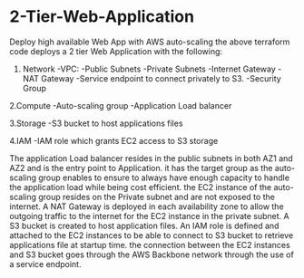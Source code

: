 # 2-Tier-Web-Application
Deploy high available Web App with AWS auto-scaling
the above terraform code deploys a 2 tier Web Application with the following:

1. Network
-VPC: 
-Public Subnets
-Private Subnets
-Internet Gateway
-NAT Gateway
-Service endpoint to connect privately to S3.
-Security Group

2.Compute
-Auto-scaling group
-Application Load balancer

3.Storage
-S3 bucket to host applications files

4.IAM
-IAM role which grants EC2 access to S3 storage


The application Load balancer resides in the public subnets in both AZ1 and AZ2 and is the entry point to Application. it has the target group as the auto-scaling group enables to ensure to always have enough capacity to handle the application load while being cost efficient.
the EC2 instance of the auto-scaling group resides on the Private subnet and are not exposed to the internet.
A NAT Gateway is deployed in each availability zone to allow the outgoing traffic to the internet for the EC2 instance in the private subnet.
A S3 bucket is created to host application files.
An IAM role is defined and attached to the EC2 instances to be able to connect to S3 bucket to retrieve applications file at startup time. the connection between the EC2 instances and S3 bucket goes through the AWS Backbone network through the use of a service endpoint.
